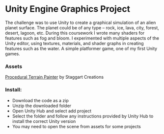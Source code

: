 # Unity Engine Graphics Project
The challenge was to use Unity to create a graphical simulation of an alien planet surface. 
The planet could be of any type – rock, ice, lava, city, forest, desert, lagoon, etc. 
During this coursework I wrote many shaders for features such as fog and bloom. I experimented with multiple aspects of the Unity editor, using textures, materials, and shader graphs in creating features such as the water.
A simple platformer game, one of my first Unity games.

### Assets
[Procedural Terrain Painter](https://assetstore.unity.com/packages/tools/terrain/procedural-terrain-painter-188357?srsltid=AfmBOoqaS0upmXI3Wcw5SfHg8UHUN0AxzmY8TIzEYGQZPJOEe-10Bf2n) by Staggart Creations
### Install:
- Download the code as a zip
- Unzip the downloaded folder
- Open Unity Hub and select add project
- Select the folder and follow any instructions provided by Unity Hub to install the correct Unity version
- You may need to open the scene from assets for some projects
